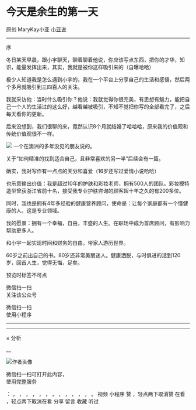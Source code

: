 #  今天是余生的第一天

原创  MaryKay小亚  [ 小亚说 ](javascript:void\(0\);)

__ _ _ _ _

序

冬日某天早晨，跟小宇聊天，聊着聊着他说，你应该写点东西，把你的才华，知识，能量发挥出来，其实，我就是被你这样吸引来的（自曝哈哈）

极少人知道我是怎么遇到小宇的，我在一个平台上分享自己的生活和感悟，然后两个多月就吸引到三四百人的关注。

我就采访他：当时什么吸引你？他说：我就觉得你很完美，有思想有魅力，能把自己一个人的生活过的这么好，越看越被吸引，不知不觉把你写的全部看完了，之后每天看你的更新。

后来没想到，我们很聊的来，竟然认识8个月就结婚了哈哈哈，原来我的价值观和传统价值观很不一样。

![](https://mmbiz.qpic.cn/mmbiz_jpg/A8SKDch4cJEQicgODUN20bclkCdaLjXlouGiaGnAUVyVV005VRuc4p0nbIiasGajibc6UyBvlnicqrHOygxmbG9NPLQ/640?wx_fmt=jpeg)
一个在澳洲的多年没见的朋友说的。

关于“如何精准的找到适合自己，且非常喜欢的另一半”后续会有一篇。

确实，我对写作有一点点的天分和喜爱（16岁还写过爱情小说哈哈）

也乐意输出价值：我是超过10年的护肤和彩妆老师，拥有500人的团队。彩妆模特造型曾获浙江省前十名，接受我专业护肤咨询的顾客超十年之久的有200多位。

同时，我也是拥有4年多经验的健康营养顾问，使命是：让每个家庭都有一个懂健康的人。这是专业领域。

我的愿景：拥有一个幸福，自由，丰盛的人生。在职场中成为首席顾问，有影响力帮助更多人。

和小宇一起实现时间和财务的自由。带家人游历世界。

60岁之前出自己的书。80岁还非常美丽迷人。健康洒脱，与时俱进的活到120岁，回首人生，觉得无悔，足矣。

预览时标签不可点

微信扫一扫  
关注该公众号



微信扫一扫  
使用小程序

****



****



×  分析

__

![作者头像](http://mmbiz.qpic.cn/mmbiz_png/A8SKDch4cJE0KicTMyrVCx3VLqEgic5sJ1V5QeGZTibG9GLZlSCXSj5ByXNkib5PBrZVMkI41KKxgwE1K9gfypUeRg/0?wx_fmt=png)

微信扫一扫可打开此内容，  
使用完整服务

：  ，  ，  ，  ，  ，  ，  ，  ，  ，  ，  ，  ，  。  视频  小程序  赞  ，轻点两下取消赞  在看  ，轻点两下取消在看
分享  留言  收藏  听过

